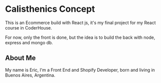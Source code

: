 # Calisthenics Concept

This is an Ecommerce build with React js, it's my final project for my React course in CoderHouse.

For now, only the front is done, but the idea is to build the back with node, express and mongo db.

## About Me

My name is Eric, I'm a Front End and Shopify Developer, born and living in Buenos Aires, Argentina.
